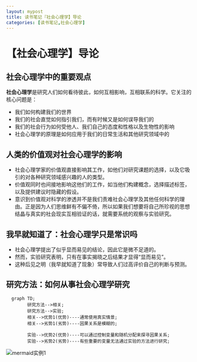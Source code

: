 ```yaml
---
layout: mypost
title: 读书笔记『社会心理学】导论
categories: [读书笔记,社会心理学]
---
```


# 【社会心理学】导论

## 社会心理学中的重要观点

**社会心理学**是研究人们如何看待彼此，如何互相影响，互相联系的科学。它关注的核心问题是：
+ 我们如何构建我们的世界
+ 我们的社会直觉如何指引我们，而有时候又是如何误导我们的
+ 我们的社会行为如何受他人、我们自己的态度和性格以及生物性的影响
+ 社会心理学的原理是如何应用于我们的日常生活和其他研究领域中的


## 人类的价值观对社会心理学的影响

+ 社会心理学家的价值观直接影响其工作，如他们对研究课题的选择，以及它吸引的对各种研究领域感兴趣的人的类型。
+ 价值观同时也间接地影响这他们的工作，如当他们构建概念，选择描述标签，以及提供建议时隐藏的假设。
+ 意识到价值观对科学的渗透并不是我们责难社会心理学及其他任何科学的理由。正是因为人们思维鲜有不偏不倚，所以如果我们想要将自己所珍视的思想结晶与真实的社会现实互相验证的话，就需要系统的观察与实验研究。

## 我早就知道了：社会心理学只是常识吗

+ 社会心理学提出了似乎显而易见的结论，因此它是微不足道的。
+ 然而，实验研究表明，只有在事实揭晓之后结果才显得“显而易见”。
+ 这种后见之明（我早就知道了现象）常导致人们过高评价自己的判断与预测。

## 研究方法：如何从事社会心理学研究

```mermaid
  graph TD;
        研究方法-->相关;
        研究方法-->实验;
        相关-->优势1(优势)----通常使用真实情景;
        相关-->劣势1(劣势)----因果关系是模糊的;

        实验-->优势2(优势)----可以通过控制变量和随机分配来探寻因果关系;
        实验-->劣势2(劣势)----有些重要的变量无法通过实验的方法进行研究;

```
![mermaid实例1](2023-07-20-00-18-25.png)